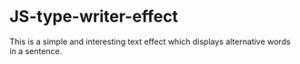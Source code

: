 # JS-type-writer-effect

This is a simple and interesting text effect which displays alternative words in a sentence.
